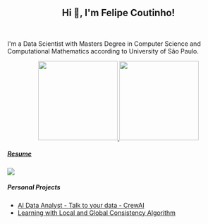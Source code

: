 <h2 align="center">Hi 👋, I'm Felipe Coutinho!</h2>
<br>

I'm a Data Scientist with Masters Degree in Computer Science and Computational Mathematics according to University of São Paulo.

<div align="center">
  <a href="https://github.com/provezano">
  <img height="180em" src="https://github-readme-stats.vercel.app/api?username=provezano&show_icons=true&theme=default&include_all_commits=true&count_private=true"/>
  <img height="180em" src="https://github-readme-stats.vercel.app/api/top-langs/?username=provezano&layout=compact&langs_count=7&theme=default"/>
</div>
  
##### Resume
<div> 
  <a href="https://www.linkedin.com/in/provezano" target="_blank"><img src="https://img.shields.io/badge/-LinkedIn-%230077B5?style=for-the-badge&logo=linkedin&logoColor=white" target="_blank"></a> 
</div>

##### Personal Projects

  * [AI Data Analyst - Talk to your data - CrewAI](https://github.com/provezano/ecommerce-data-analyst-agent)
  * [Learning with Local and Global Consistency Algorithm](https://github.com/provezano/lgc)
